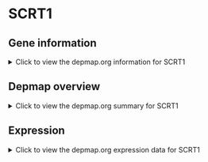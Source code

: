 <h1>SCRT1</h1>

<h2>Gene information</h2>
<details>
  <summary>Click to view the depmap.org information for SCRT1</summary>
  <p><a href="https://depmap.org/portal/gene/SCRT1?tab=about" target="_BLANK">Open page in a new tab...</a></p>
  <iframe src="https://depmap.org/portal/gene/SCRT1?tab=about" style="border:none;width:100%;height:800px"></iframe>
</details>

<h2>Depmap overview</h2>
<details>
  <summary>Click to view the depmap.org summary for SCRT1</summary>
  <p><a href="https://depmap.org/portal/gene/SCRT1?tab=overview" target="_BLANK">Open page in a new tab...</a></p>
  <iframe src="https://depmap.org/portal/gene/SCRT1?tab=overview" style="border:none;width:100%;height:800px"></iframe>
</details>

<h2>Expression</h2>
<details>
  <summary>Click to view the depmap.org expression data for SCRT1</summary>
  <p><a href="https://depmap.org/portal/gene/SCRT1?tab=characterization" target="_BLANK">Open page in a new tab...</a></p>
  <iframe src="https://depmap.org/portal/gene/SCRT1?tab=characterization" style="border:none;width:100%;height:800px"></iframe>
</details>


<!--
<h2>Reactome Pathway diagram</h2>
<details>
  <summary>Click to view the Reactome pathway for SCRT1</summary>
  <p><a href="PURL" target="_BLANK">Open page in a new tab...</a></p>
  PNAME
</details>
-->


